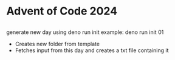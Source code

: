 # Advent of Code 2024

##
generate new day using deno run init <day> 
example: deno run init 01

- Creates new folder from template
- Fetches input from this day and creates a txt file containing it